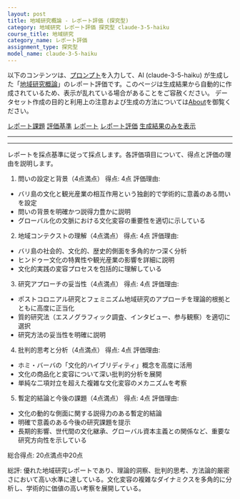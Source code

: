 ```yaml
---
layout: post
title: 地域研究概論 - レポート評価 (探究型)
category: 地域研究 レポート評価 探究型 claude-3-5-haiku
course_title: 地域研究
category_name: レポート評価
assignment_type: 探究型
model_name: claude-3-5-haiku
---
```


以下のコンテンツは、[プロンプト](http://127.0.0.1:8000/generated/地域研究/claude-3-5-haiku/prompt_レポート評価-探究型.md)を入力して、AI (claude-3-5-haiku) が生成した「[地域研究概論](/contents/地域研究/)」のレポート評価です。このページは生成結果から自動的に作成されているため、表示が乱れている場合があることをご容赦ください。
データセット作成の目的と利用上の注意および生成の方法については[About](/About)を御覧ください。

[レポート課題](../レポート課題-探究型)
[評価基準](../評価基準-探究型)
[レポート](../レポート-探究型)
[レポート評価](../レポート評価-探究型)
[生成結果のみを表示](http://127.0.0.1:8000/generated/地域研究/claude-3-5-haiku/レポート評価-探究型.md)
  

***
***
  
レポートを採点基準に従って採点します。各評価項目について、得点と評価の理由を説明します。

1. 問いの設定と背景（4点満点）
得点: 4点
評価理由: 
- バリ島の文化と観光産業の相互作用という独創的で学術的に意義のある問いを設定
- 問いの背景を明確かつ説得力豊かに説明
- グローバル化の文脈における文化変容の重要性を適切に示している

2. 地域コンテクストの理解（4点満点）
得点: 4点
評価理由:
- バリ島の社会的、文化的、歴史的側面を多角的かつ深く分析
- ヒンドゥー文化の特異性や観光産業の影響を詳細に説明
- 文化的実践の変容プロセスを包括的に理解している

3. 研究アプローチの妥当性（4点満点）
得点: 4点
評価理由:
- ポストコロニアル研究とフェミニズム地域研究のアプローチを理論的根拠とともに高度に正当化
- 質的研究法（エスノグラフィック調査、インタビュー、参与観察）を適切に選択
- 研究方法の妥当性を明確に説明

4. 批判的思考と分析（4点満点）
得点: 4点
評価理由:
- ホミ・バーバの「文化的ハイブリディティ」概念を高度に活用
- 文化の商品化と変容について深い批判的分析を展開
- 単純な二項対立を超えた複雑な文化変容のメカニズムを考察

5. 暫定的結論と今後の課題（4点満点）
得点: 4点
評価理由:
- 文化の動的な側面に関する説得力のある暫定的結論
- 明確で意義のある今後の研究課題を提示
- 長期的影響、世代間の文化継承、グローバル資本主義との関係など、重要な研究方向性を示している

総合得点: 20点満点中20点

総評:
優れた地域研究レポートであり、理論的洞察、批判的思考、方法論的厳密さにおいて高い水準に達している。文化変容の複雑なダイナミクスを多角的に分析し、学術的に価値の高い考察を展開している。
